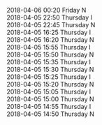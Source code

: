 2018-04-06 00:20 Friday  N  
2018-04-05 22:50 Thursday  I  
2018-04-05 22:45 Thursday  N  
2018-04-05 16:25 Thursday  I  
2018-04-05 16:20 Thursday  N  
2018-04-05 15:55 Thursday  I  
2018-04-05 15:50 Thursday  N  
2018-04-05 15:35 Thursday  I  
2018-04-05 15:30 Thursday  N  
2018-04-05 15:25 Thursday  I  
2018-04-05 15:20 Thursday  N  
2018-04-05 15:05 Thursday  I  
2018-04-05 15:00 Thursday  N  
2018-04-05 14:55 Thursday  I  
2018-04-05 14:50 Thursday  N  

